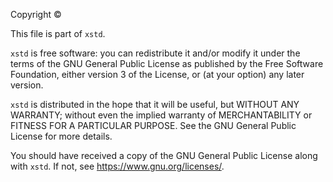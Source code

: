 Copyright © <year> <author>

This file is part of `xstd`.

`xstd` is free software: you can redistribute it and/or modify it
under the terms of the GNU General Public License as published by
the Free Software Foundation, either version 3 of the License,
or (at your option) any later version.

`xstd` is distributed in the hope that it will be useful,
but WITHOUT ANY WARRANTY; without even the implied warranty
of MERCHANTABILITY or FITNESS FOR A PARTICULAR PURPOSE.
See the GNU General Public License for more details.

You should have received a copy of the GNU General Public License
along with `xstd`. If not, see <https://www.gnu.org/licenses/>.
